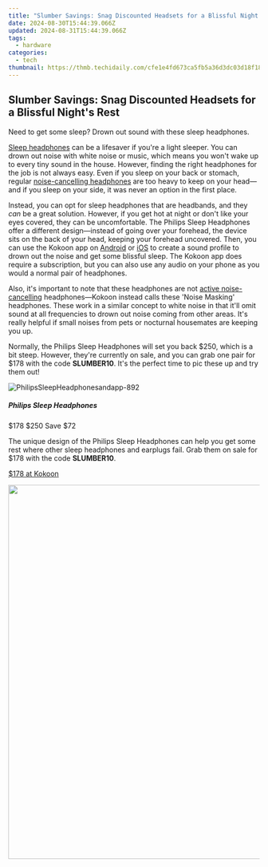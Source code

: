 ```yaml
---
title: "Slumber Savings: Snag Discounted Headsets for a Blissful Night's Rest"
date: 2024-08-30T15:44:39.066Z
updated: 2024-08-31T15:44:39.066Z
tags:
  - hardware
categories:
  - tech
thumbnail: https://thmb.techidaily.com/cfe1e4fd673ca5fb5a36d3dc03d18f188db6311040ef6f07e920236b71a10c10.jpg
---
```


## Slumber Savings: Snag Discounted Headsets for a Blissful Night's Rest

Need to get some sleep? Drown out sound with these sleep headphones.

[Sleep headphones](https://video-screen-grab.techidaily.com/new-in-2024-golden-geographies-revealed-the-best-map-locations/) can be a lifesaver if you're a light sleeper. You can drown out noise with white noise or music, which means you won't wake up to every tiny sound in the house. However, finding the right headphones for the job is not always easy. Even if you sleep on your back or stomach, regular [noise-cancelling headphones](https://unlock-android.techidaily.com/in-2024-how-to-reset-a-itel-a60-phone-that-is-locked-by-drfone-android/) are too heavy to keep on your head—and if you sleep on your side, it was never an option in the first place.

 Instead, you can opt for sleep headphones that are headbands, and they _can_ be a great solution. However, if you get hot at night or don't like your eyes covered, they can be uncomfortable. The Philips Sleep Headphones offer a different design—instead of going over your forehead, the device sits on the back of your head, keeping your forehead uncovered. Then, you can use the Kokoon app on [Android](https://www.anrdoezrs.net/links/3607085/type/dlg/sid/UUhtgUeUpU2003321/https://play.google.com/store/apps/details?id=io.kokoon.app.v2) or [iOS](https://apps.apple.com/vg/app/kokoon/id1533992618) to create a sound profile to drown out the noise and get some blissful sleep. The Kokoon app does require a subscription, but you can also use any audio on your phone as you would a normal pair of headphones.

 Also, it's important to note that these headphones are not [active noise-cancelling](https://facebook-clips.techidaily.com/updated-step-by-step-sharing-twitch-on-your-fb-page-for-2024/) headphones—Kokoon instead calls these 'Noise Masking' headphones. These work in a similar concept to white noise in that it'll omit sound at all frequencies to drown out noise coming from other areas. It's really helpful if small noises from pets or nocturnal housemates are keeping you up.

 Normally, the Philips Sleep Headphones will set you back $250, which is a bit steep. However, they're currently on sale, and you can grab one pair for $178 with the code **SLUMBER10**. It's the perfect time to pic these up and try them out!

![PhilipsSleepHeadphonesandapp-892](https://static1.howtogeekimages.com/wordpress/wp-content/uploads/2024/05/philipssleepheadphonesandapp-892.png) 

#####  Philips Sleep Headphones

$178 $250 Save $72 

The unique design of the Philips Sleep Headphones can help you get some rest where other sleep headphones and earplugs fail. Grab them on sale for $178 with the code **SLUMBER10**.

[$178 at Kokoon](https://sovrn.co/7mtascd)

<ins class="adsbygoogle"
     style="display:block"
     data-ad-format="autorelaxed"
     data-ad-client="ca-pub-7571918770474297"
     data-ad-slot="1223367746"></ins>



<ins class="adsbygoogle"
     style="display:block"
     data-ad-client="ca-pub-7571918770474297"
     data-ad-slot="8358498916"
     data-ad-format="auto"
     data-full-width-responsive="true"></ins>



<!-- affiliate ads begin -->
<a href="https://zebaoaffiliateprogram.pxf.io/c/5597632/1853659/21526" target="_top" id="1853659"><img src="//a.impactradius-go.com/display-ad/21526-1853659" border="0" alt="" width="1920" height="750"/></a><img height="0" width="0" src="https://imp.pxf.io/i/5597632/1853659/21526" style="position:absolute;visibility:hidden;" border="0" />
<!-- affiliate ads end -->